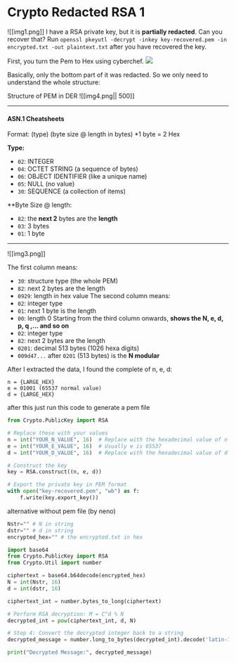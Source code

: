 
# Crypto Redacted RSA 1
![[img1.png]]
I have a RSA private key, but it is **partially redacted**. Can you recover that? Run `openssl pkeyutl -decrypt -inkey key-recovered.pem -in encrypted.txt -out plaintext.txt` after you have recovered the key.

First, you turn the Pem to Hex using cyberchef.
![](google-beginners_quest/img5.png)

Basically, only the bottom part of it was redacted. 
So we only need to understand the whole structure:

Structure of PEM in DER
![[img4.png|| 500]]

---
#### ASN.1 Cheatsheets
Format: (type) (byte size @ length in bytes)
*1 byte = 2 Hex

**Type:**
- `02`: INTEGER
- `04`: OCTET STRING (a sequence of bytes)
- `06`: OBJECT IDENTIFIER (like a unique name)
- `05`: NULL (no value)
- `30`: SEQUENCE (a collection of items)

**Byte Size @ length:
- `82`: the **next 2** bytes are the **length**
- `03`: 3 bytes
- `01`: 1 byte

---
![[img3.png]]

The first column means:
- `30`: structure type (the whole PEM)
- `82`: next 2 bytes are the length
- `0929`: length in hex value
The second column means:
- `02`: integer type
- `01`: next 1 byte is the length
- `00`: length 0
Starting from the third column onwards,  **shows the N, e, d, p, q ,... and so on**  
- `02`: integer type
- `82`: next 2 bytes are the length
- `0201`: decimal 513 bytes (1026 hexa digits)
- `009d47...` after `0201` (513 bytes) is the **N modular**

After I extracted the data, I found the complete of n, e, d:
```
n = {LARGE_HEX}
e = 01001 (65537 normal value)
d = {LARGE_HEX}
```

after this just run this code to generate a pem file
```python
from Crypto.PublicKey import RSA

# Replace these with your values
n = int("YOUR_N_VALUE", 16)  # Replace with the hexadecimal value of n
e = int("YOUR_E_VALUE", 16)  # Usually e is 65537
d = int("YOUR_D_VALUE", 16)  # Replace with the hexadecimal value of d

# Construct the key
key = RSA.construct((n, e, d))

# Export the private key in PEM format
with open("key-recovered.pem", "wb") as f:
    f.write(key.export_key())
```

alternative without pem file (by neno)
```python
Nstr="" # N in string
dstr="" # d in string
encrypted_hex="" # the encrypted.txt in hex

import base64
from Crypto.PublicKey import RSA
from Crypto.Util import number

ciphertext = base64.b64decode(encrypted_hex)
N = int(Nstr, 16)
d = int(dstr, 16)

ciphertext_int = number.bytes_to_long(ciphertext)

# Perform RSA decryption: M = C^d % N
decrypted_int = pow(ciphertext_int, d, N)

# Step 4: Convert the decrypted integer back to a string
decrypted_message = number.long_to_bytes(decrypted_int).decode('latin-1')

print("Decrypted Message:", decrypted_message)
```
